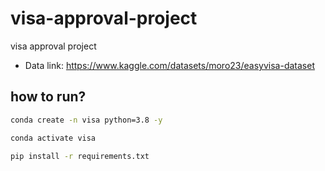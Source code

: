 # visa-approval-project
visa approval project

- Data link: https://www.kaggle.com/datasets/moro23/easyvisa-dataset

## how to run?


   ```bash
   conda create -n visa python=3.8 -y
   ```

   ```bash
   conda activate visa
   ```

   ```bash
   pip install -r requirements.txt
   ```